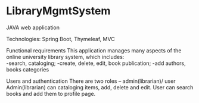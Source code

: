 # LibraryMgmtSystem

JAVA web application

Technologies: 
 Spring Boot, Thymeleaf, MVC

Functional requirements
This application manages many aspects of the online university library system, which includes: <br />
-search, cataloging;
-create, delete, edit, book publication;
-add authors, books categories

Users and authentication
There are two roles – admin(librarian)/ user
Admin(librarian) can cataloging items, add, delete and edit.
User can search books and add them to profile page.

